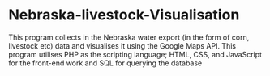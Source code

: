 # Nebraska-livestock-Visualisation

This program collects in the Nebraska water export (in the form of corn, livestock etc) data and visualises it using the Google Maps API.
This program utilises PHP as the scripting language; HTML, CSS, and JavaScript for the front-end work and SQL for querying the database

